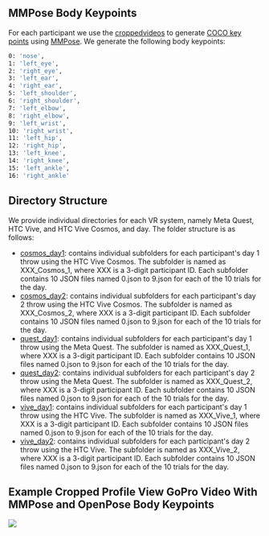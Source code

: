## MMPose Body Keypoints

For each participant we use the [croppedvideos](../croppedvideos) to generate [COCO key points](https://github.com/jin-s13/COCO-WholeBody/tree/master?tab=readme-ov-file) using [MMPose](https://github.com/open-mmlab/mmpose/). We generate the following body keypoints: 

```bash
0: 'nose',
1: 'left_eye',
2: 'right_eye',
3: 'left_ear',
4: 'right_ear',
5: 'left_shoulder',
6: 'right_shoulder',
7: 'left_elbow',
8: 'right_elbow',
9: 'left_wrist',
10: 'right_wrist',
11: 'left_hip',
12: 'right_hip',
13: 'left_knee',
14: 'right_knee',
15: 'left_ankle',
16: 'right_ankle'
```

## Directory Structure
We provide individual directories for each VR system, namely Meta Quest, HTC Vive, and HTC Vive Cosmos, and day. The folder structure is as follows:

+ [cosmos_day1](cosmos_day1): contains individual subfolders for each participant's day 1 throw using the HTC Vive Cosmos. The subfolder is named as XXX_Cosmos_1, where XXX is a 3-digit participant ID. Each subfolder contains 10 JSON files named 0.json to 9.json for each of the 10 trials for the day. 
+ [cosmos_day2](cosmos_day2): contains individual subfolders for each participant's day 2 throw using the HTC Vive Cosmos. The subfolder is named as XXX_Cosmos_2, where XXX is a 3-digit participant ID. Each subfolder contains 10 JSON files named 0.json to 9.json for each of the 10 trials for the day. 
+ [quest_day1](quest_day1): contains individual subfolders for each participant's day 1 throw using the Meta Quest. The subfolder is named as XXX_Quest_1, where XXX is a 3-digit participant ID. Each subfolder contains 10 JSON files named 0.json to 9.json for each of the 10 trials for the day. 
+ [quest_day2](quest_day2): contains individual subfolders for each participant's day 2 throw using the Meta Quest. The subfolder is named as XXX_Quest_2, where XXX is a 3-digit participant ID. Each subfolder contains 10 JSON files named 0.json to 9.json for each of the 10 trials for the day. 
+ [vive_day1](vive_day1): contains individual subfolders for each participant's day 1 throw using the HTC Vive. The subfolder is named as XXX_Vive_1, where XXX is a 3-digit participant ID. Each subfolder contains 10 JSON files named 0.json to 9.json for each of the 10 trials for the day. 
+ [vive_day2](vive_day2): contains individual subfolders for each participant's day 2 throw using the HTC Vive. The subfolder is named as XXX_Vive_2, where XXX is a 3-digit participant ID. Each subfolder contains 10 JSON files named 0.json to 9.json for each of the 10 trials for the day. 

## Example Cropped Profile View GoPro Video With MMPose and OpenPose Body Keypoints
![](../figs/videos/examplevideos.gif)
